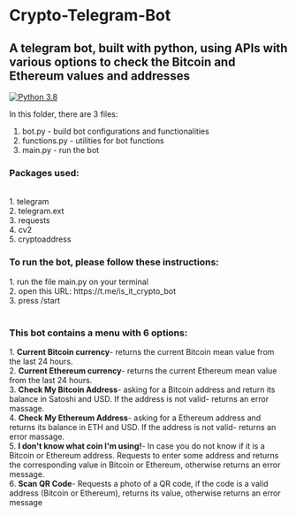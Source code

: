# Crypto-Telegram-Bot
<h2>A telegram bot, built with python, using APIs with various options to check the Bitcoin and Ethereum values and addresses</h2>

[![Python 3.8](https://img.shields.io/badge/python-3.8-blue.svg)](https://www.python.org/downloads/release/python-380/)

In this folder, there are 3 files:
1. bot.py - build bot configurations and functionalities
2. functions.py - utilities for bot functions
3. main.py - run the bot

<h3>Packages used:</h3><br>
1. telegram<br>
2. telegram.ext<br>
3. requests<br>
4. cv2<br>
5. cryptoaddress<br>

<h3>To run the bot, please follow these instructions:</h3>
1. run the file main.py on your terminal<br>
2. open this URL: https://t.me/is_it_crypto_bot <br>
3. press /start
<br><br>
<h3>This bot contains a menu with 6 options:<br></h3>
1. <b>Current Bitcoin currency</b>- returns the current Bitcoin mean value from the last 24 hours.<br>
2. <b>Current Ethereum currency</b>- returns the current Ethereum mean value from the last 24 hours.<br>
3. <b>Check My Bitcoin Address</b>- asking for a Bitcoin address and return its balance in Satoshi and USD. If the address is not valid- returns an error massage.<br>  
4. <b>Check My Ethereum Address</b>- asking for a Ethereum address and returns its balance in ETH and USD. If the address is not valid- returns an error massage.<br>
5. <b>I don't know what coin I'm using!</b>- In case you do not know if it is a Bitcoin or Ethereum address. Requests to enter some address and returns the corresponding value in Bitcoin or Ethereum, otherwise returns an error message.<br>
6. <b>Scan QR Code</b>- Requests a photo of a QR code, if the code is a valid address (Bitcoin or Ethereum), returns its value, otherwise returns an error message
